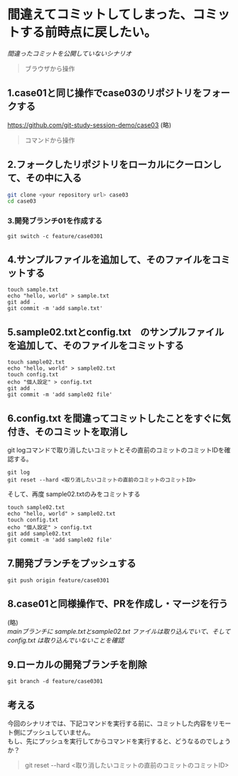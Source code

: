 # 間違えてコミットしてしまった、コミットする前時点に戻したい。
*間違ったコミットを公開していないシナリオ*

>ブラウザから操作
## 1.case01と同じ操作でcase03のリポジトリをフォークする
https://github.com/git-study-session-demo/case03
(略)

>コマンドから操作
## 2.フォークしたリポジトリをローカルにクーロンして、その中に入る

```bash
git clone <your repository url> case03
cd case03
```
### 3.開発ブランチ01を作成する

```
git switch -c feature/case0301
```
## 4.サンプルファイルを追加して、そのファイルをコミットする

```
touch sample.txt
echo "hello, world" > sample.txt
git add .
git commit -m 'add sample.txt'
```

## 5.sample02.txtとconfig.txt　のサンプルファイルを追加して、そのファイルをコミットする

```
touch sample02.txt
echo "hello, world" > sample02.txt
touch config.txt
echo "個人設定" > config.txt
git add .
git commit -m 'add sample02 file'
```

## 6.config.txt を間違ってコミットしたことをすぐに気付き、そのコミットを取消し
git logコマンドで取り消したいコミットとその直前のコミットのコミットIDを確認する。

```
git log
git reset --hard <取り消したいコミットの直前のコミットのコミットID>
```
そして、再度 sample02.txtのみをコミットする

```
touch sample02.txt
echo "hello, world" > sample02.txt
touch config.txt
echo "個人設定" > config.txt
git add sample02.txt
git commit -m 'add sample02 file'
```

## 7.開発ブランチをプッシュする

```
git push origin feature/case0301
```
## 8.case01と同様操作で、PRを作成し・マージを行う
(略)  
*mainブランチに sample.txtとsample02.txt ファイルは取り込んでいて、そして config.txt は取り込んでいないことを確認*

## 9.ローカルの開発ブランチを削除

```
git branch -d feature/case0301
```

## 考える
今回のシナリオでは、下記コマンドを実行する前に、コミットした内容をリモート側にプッシュしていません。  
もし、先にプッシュを実行してからコマンドを実行すると、どうなるのでしょうか？
>git reset --hard <取り消したいコミットの直前のコミットのコミットID>
